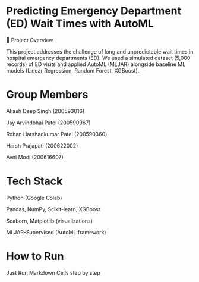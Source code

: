 # Predicting Emergency Department (ED) Wait Times with AutoML
📌 Project Overview

This project addresses the challenge of long and unpredictable wait times in hospital emergency departments (ED).
We used a simulated dataset (5,000 records) of ED visits and applied AutoML (MLJAR) alongside baseline ML models (Linear Regression, Random Forest, XGBoost).

# Group Members

Akash Deep Singh (200593016)

Jay Arvindbhai Patel (200590967)

Rohan Harshadkumar Patel (200590360)

Harsh Prajapati (200622002)

Avni Modi (200616607)

# Tech Stack

Python (Google Colab)

Pandas, NumPy, Scikit-learn, XGBoost

Seaborn, Matplotlib (visualizations)

MLJAR-Supervised (AutoML framework)



# How to Run

Just Run Markdown Cells step by step
